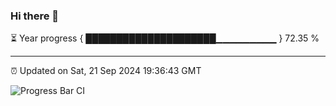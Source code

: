 ### Hi there 👋

⏳ Year progress { █████████████████████▁▁▁▁▁▁▁▁▁ } 72.35 %

---

⏰ Updated on Sat, 21 Sep 2024 19:36:43 GMT

![Progress Bar CI](https://github.com/IshwaranRudhara/GIT-ACTION/workflows/Progress%20Bar%20CI/badge.svg)

